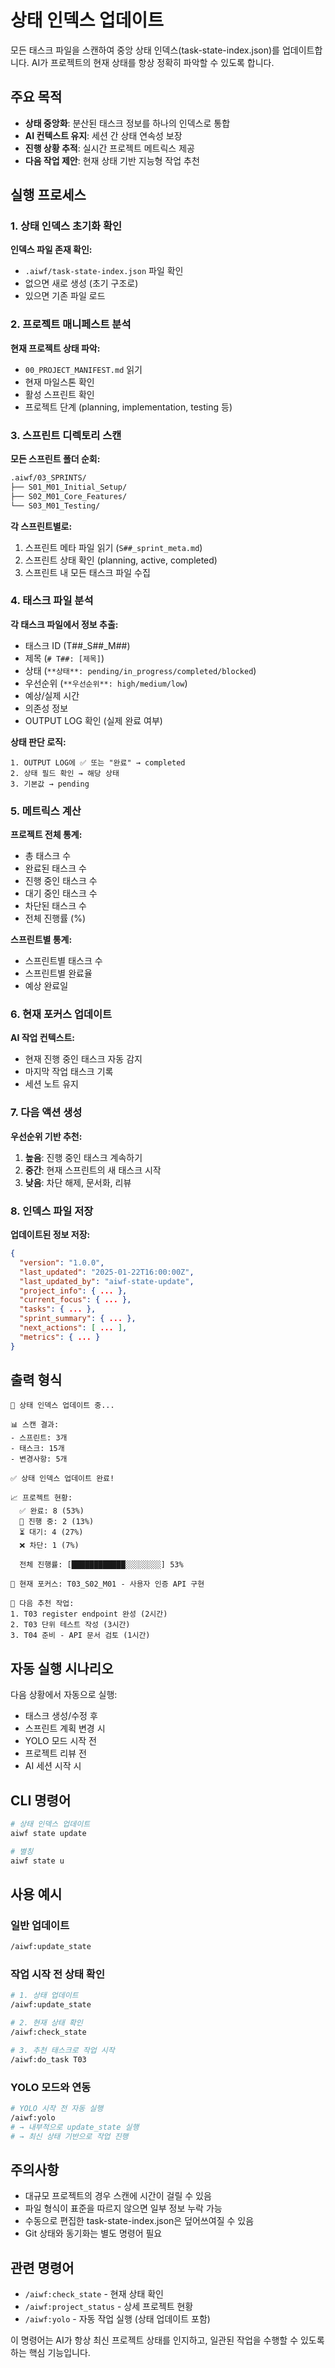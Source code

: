 # 상태 인덱스 업데이트

모든 태스크 파일을 스캔하여 중앙 상태 인덱스(task-state-index.json)를 업데이트합니다. AI가 프로젝트의 현재 상태를 항상 정확히 파악할 수 있도록 합니다.

## 주요 목적

- **상태 중앙화**: 분산된 태스크 정보를 하나의 인덱스로 통합
- **AI 컨텍스트 유지**: 세션 간 상태 연속성 보장
- **진행 상황 추적**: 실시간 프로젝트 메트릭스 제공
- **다음 작업 제안**: 현재 상태 기반 지능형 작업 추천

## 실행 프로세스

### 1. 상태 인덱스 초기화 확인

**인덱스 파일 존재 확인:**
- `.aiwf/task-state-index.json` 파일 확인
- 없으면 새로 생성 (초기 구조로)
- 있으면 기존 파일 로드

### 2. 프로젝트 매니페스트 분석

**현재 프로젝트 상태 파악:**
- `00_PROJECT_MANIFEST.md` 읽기
- 현재 마일스톤 확인
- 활성 스프린트 확인
- 프로젝트 단계 (planning, implementation, testing 등)

### 3. 스프린트 디렉토리 스캔

**모든 스프린트 폴더 순회:**
```bash
.aiwf/03_SPRINTS/
├── S01_M01_Initial_Setup/
├── S02_M01_Core_Features/
└── S03_M01_Testing/
```

**각 스프린트별로:**
1. 스프린트 메타 파일 읽기 (`S##_sprint_meta.md`)
2. 스프린트 상태 확인 (planning, active, completed)
3. 스프린트 내 모든 태스크 파일 수집

### 4. 태스크 파일 분석

**각 태스크 파일에서 정보 추출:**
- 태스크 ID (T##_S##_M##)
- 제목 (`# T##: [제목]`)
- 상태 (`**상태**: pending/in_progress/completed/blocked`)
- 우선순위 (`**우선순위**: high/medium/low`)
- 예상/실제 시간
- 의존성 정보
- OUTPUT LOG 확인 (실제 완료 여부)

**상태 판단 로직:**
```
1. OUTPUT LOG에 ✅ 또는 "완료" → completed
2. 상태 필드 확인 → 해당 상태
3. 기본값 → pending
```

### 5. 메트릭스 계산

**프로젝트 전체 통계:**
- 총 태스크 수
- 완료된 태스크 수
- 진행 중인 태스크 수
- 대기 중인 태스크 수
- 차단된 태스크 수
- 전체 진행률 (%)

**스프린트별 통계:**
- 스프린트별 태스크 수
- 스프린트별 완료율
- 예상 완료일

### 6. 현재 포커스 업데이트

**AI 작업 컨텍스트:**
- 현재 진행 중인 태스크 자동 감지
- 마지막 작업 태스크 기록
- 세션 노트 유지

### 7. 다음 액션 생성

**우선순위 기반 추천:**

1. **높음**: 진행 중인 태스크 계속하기
2. **중간**: 현재 스프린트의 새 태스크 시작
3. **낮음**: 차단 해제, 문서화, 리뷰

### 8. 인덱스 파일 저장

**업데이트된 정보 저장:**
```json
{
  "version": "1.0.0",
  "last_updated": "2025-01-22T16:00:00Z",
  "last_updated_by": "aiwf-state-update",
  "project_info": { ... },
  "current_focus": { ... },
  "tasks": { ... },
  "sprint_summary": { ... },
  "next_actions": [ ... ],
  "metrics": { ... }
}
```

## 출력 형식

```
🔄 상태 인덱스 업데이트 중...

📊 스캔 결과:
- 스프린트: 3개
- 태스크: 15개
- 변경사항: 5개

✅ 상태 인덱스 업데이트 완료!

📈 프로젝트 현황:
  ✅ 완료: 8 (53%)
  🔄 진행 중: 2 (13%)
  ⏳ 대기: 4 (27%)
  ❌ 차단: 1 (7%)

  전체 진행률: [████████████░░░░░░░░] 53%

🎯 현재 포커스: T03_S02_M01 - 사용자 인증 API 구현

🚀 다음 추천 작업:
1. T03 register endpoint 완성 (2시간)
2. T03 단위 테스트 작성 (3시간)
3. T04 준비 - API 문서 검토 (1시간)
```

## 자동 실행 시나리오

다음 상황에서 자동으로 실행:
- 태스크 생성/수정 후
- 스프린트 계획 변경 시
- YOLO 모드 시작 전
- 프로젝트 리뷰 전
- AI 세션 시작 시

## CLI 명령어

```bash
# 상태 인덱스 업데이트
aiwf state update

# 별칭
aiwf state u
```

## 사용 예시

### 일반 업데이트
```bash
/aiwf:update_state
```

### 작업 시작 전 상태 확인
```bash
# 1. 상태 업데이트
/aiwf:update_state

# 2. 현재 상태 확인
/aiwf:check_state

# 3. 추천 태스크로 작업 시작
/aiwf:do_task T03
```

### YOLO 모드와 연동
```bash
# YOLO 시작 전 자동 실행
/aiwf:yolo
# → 내부적으로 update_state 실행
# → 최신 상태 기반으로 작업 진행
```

## 주의사항

- 대규모 프로젝트의 경우 스캔에 시간이 걸릴 수 있음
- 파일 형식이 표준을 따르지 않으면 일부 정보 누락 가능
- 수동으로 편집한 task-state-index.json은 덮어쓰여질 수 있음
- Git 상태와 동기화는 별도 명령어 필요

## 관련 명령어

- `/aiwf:check_state` - 현재 상태 확인
- `/aiwf:project_status` - 상세 프로젝트 현황
- `/aiwf:yolo` - 자동 작업 실행 (상태 업데이트 포함)

이 명령어는 AI가 항상 최신 프로젝트 상태를 인지하고, 일관된 작업을 수행할 수 있도록 하는 핵심 기능입니다.
